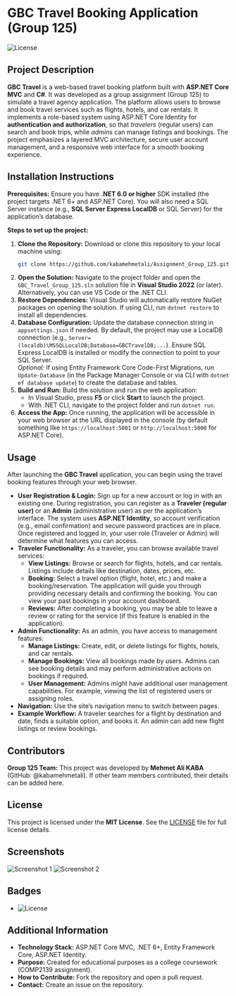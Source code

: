 # GBC Travel Booking Application (Group 125)

![License](https://img.shields.io/github/license/kabamehmetali/Assignment_Group_125) 

## Project Description
**GBC Travel** is a web-based travel booking platform built with **ASP.NET Core MVC** and **C#**. It was developed as a group assignment (Group 125) to simulate a travel agency application. The platform allows users to browse and book travel services such as flights, hotels, and car rentals. It implements a role-based system using ASP.NET Core Identity for **authentication and authorization**, so that *travelers* (regular users) can search and book trips, while *admins* can manage listings and bookings. The project emphasizes a layered MVC architecture, secure user account management, and a responsive web interface for a smooth booking experience.

## Installation Instructions
**Prerequisites:** Ensure you have **.NET 6.0 or higher** SDK installed (the project targets .NET 6+ and ASP.NET Core). You will also need a SQL Server instance (e.g., **SQL Server Express LocalDB** or SQL Server) for the application’s database.

**Steps to set up the project:**
1. **Clone the Repository:** Download or clone this repository to your local machine using:  
   ```bash
   git clone https://github.com/kabamehmetali/Assignment_Group_125.git
   ```
2. **Open the Solution:** Navigate to the project folder and open the `GBC_Travel_Group_125.sln` solution file in **Visual Studio 2022** (or later). Alternatively, you can use VS Code or the .NET CLI.
3. **Restore Dependencies:** Visual Studio will automatically restore NuGet packages on opening the solution. If using CLI, run `dotnet restore` to install all dependencies.
4. **Database Configuration:** Update the database connection string in `appsettings.json` if needed. By default, the project may use a LocalDB connection (e.g., `Server=(localdb)\MSSQLLocalDB;Database=GBCTravelDB;...`). Ensure SQL Express LocalDB is installed or modify the connection to point to your SQL Server.  
   *Optional:* If using Entity Framework Core Code-First Migrations, run `Update-Database` (in the Package Manager Console or via CLI with `dotnet ef database update`) to create the database and tables.
5. **Build and Run:** Build the solution and run the web application:  
   - In Visual Studio, press **F5** or click **Start** to launch the project.  
   - With .NET CLI, navigate to the project folder and run `dotnet run`.  
6. **Access the App:** Once running, the application will be accessible in your web browser at the URL displayed in the console (by default something like `https://localhost:5001` or `http://localhost:5000` for ASP.NET Core). 

## Usage
After launching the **GBC Travel** application, you can begin using the travel booking features through your web browser.

- **User Registration & Login:** Sign up for a new account or log in with an existing one. During registration, you can register as a **Traveler (regular user)** or an **Admin** (administrative user) as per the application’s interface. The system uses **ASP.NET Identity**, so account verification (e.g., email confirmation) and secure password practices are in place. Once registered and logged in, your user role (Traveler or Admin) will determine what features you can access.
- **Traveler Functionality:** As a traveler, you can browse available travel services:
  - **View Listings:** Browse or search for flights, hotels, and car rentals. Listings include details like destination, dates, prices, etc.
  - **Booking:** Select a travel option (flight, hotel, etc.) and make a booking/reservation. The application will guide you through providing necessary details and confirming the booking. You can view your past bookings in your account dashboard.
  - **Reviews:** After completing a booking, you may be able to leave a review or rating for the service (if this feature is enabled in the application).
- **Admin Functionality:** As an admin, you have access to management features:
  - **Manage Listings:** Create, edit, or delete listings for flights, hotels, and car rentals.
  - **Manage Bookings:** View all bookings made by users. Admins can see booking details and may perform administrative actions on bookings if required.
  - **User Management:** Admins might have additional user management capabilities. For example, viewing the list of registered users or assigning roles.
- **Navigation:** Use the site’s navigation menu to switch between pages.
- **Example Workflow:** A traveler searches for a flight by destination and date, finds a suitable option, and books it. An admin can add new flight listings or review bookings.

## Contributors
**Group 125 Team:** This project was developed by **Mehmet Ali KABA** (GitHub: @kabamehmetali). If other team members contributed, their details can be added here.

## License
This project is licensed under the **MIT License**. See the [LICENSE](LICENSE) file for full license details.

## Screenshots
![Screenshot 1](screenshots/screenshot1.png)
![Screenshot 2](screenshots/screenshot2.png)



## Badges
- ![License](https://img.shields.io/badge/License-MIT-green.svg) 

## Additional Information
- **Technology Stack:** ASP.NET Core MVC, .NET 6+, Entity Framework Core, ASP.NET Identity.
- **Purpose:** Created for educational purposes as a college coursework (COMP2139 assignment).
- **How to Contribute:** Fork the repository and open a pull request.
- **Contact:** Create an issue on the repository.
